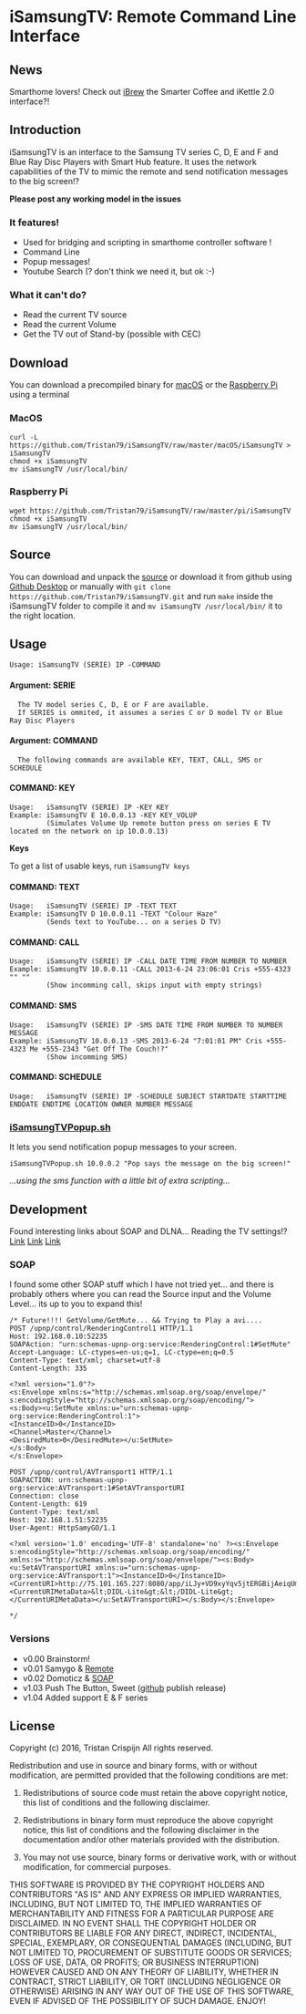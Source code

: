 # iSamsungTV: Remote Command Line Interface

## News

Smarthome lovers! Check out [iBrew](https://github.com/Tristan79/iBrew/) the Smarter Coffee and iKettle 2.0 interface?!

## Introduction
iSamsungTV is an interface to the Samsung TV series C, D, E and F and Blue Ray Disc Players with Smart Hub feature. It uses the network capabilities of the TV to mimic the remote and send notification messages to the big screen!?

__Please post any working model in the issues__

### It features!
 * Used for bridging and scripting in smarthome controller software ! 
 * Command Line 
 * Popup messages! 
 * Youtube Search (? don't think we need it, but ok :-)

### What it can't do?
 * Read the current TV source
 * Read the current Volume
 * Get the TV out of Stand-by (possible with CEC)
 
## Download

You can download a precompiled binary for [macOS](https://github.com/Tristan79/iSamsungTV/raw/master/macOS/iSamsungTV) or the [Raspberry Pi](https://github.com/Tristan79/iSamsungTV/raw/master/pi/iSamsungTV) using a terminal

### MacOS

```
curl -L https://github.com/Tristan79/iSamsungTV/raw/master/macOS/iSamsungTV > iSamsungTV
chmod +x iSamsungTV
mv iSamsungTV /usr/local/bin/
```

### Raspberry Pi

```
wget https://github.com/Tristan79/iSamsungTV/raw/master/pi/iSamsungTV
chmod +x iSamsungTV
mv iSamsungTV /usr/local/bin/
```

## Source

You can download and unpack the [source](https://github.com/Tristan79/iSamsungTV/archive/master.zip) or download it from github using [Github Desktop](https://desktop.github.com) or manually with ```git clone https://github.com/Tristan79/iSamsungTV.git``` and run ```make``` inside the iSamsungTV folder to compile it and 
```mv iSamsungTV /usr/local/bin/``` it to the right location.

## Usage 

```
Usage: iSamsungTV (SERIE) IP -COMMAND
```

#### Argument: SERIE
```
  The TV model series C, D, E or F are available.
  If SERIES is ommited, it assumes a series C or D model TV or Blue Ray Disc Players
```

#### Argument: COMMAND
```
  The following commands are available KEY, TEXT, CALL, SMS or SCHEDULE
```

#### COMMAND: KEY
```
Usage:   iSamsungTV (SERIE) IP -KEY KEY
Example: iSamsungTV E 10.0.0.13 -KEY KEY_VOLUP
         (Simulates Volume Up remote button press on series E TV located on the network on ip 10.0.0.13)
```

__Keys__

To get a list of usable keys, run ```iSamsungTV keys```

#### COMMAND: TEXT
```
Usage:   iSamsungTV (SERIE) IP -TEXT TEXT
Example: iSamsungTV D 10.0.0.11 -TEXT "Colour Haze"
         (Sends text to YouTube... on a series D TV)
```

#### COMMAND: CALL
```
Usage:   iSamsungTV (SERIE) IP -CALL DATE TIME FROM NUMBER TO NUMBER
Example: iSamsungTV 10.0.0.11 -CALL 2013-6-24 23:06:01 Cris +555-4323 "" ""
         (Show incomming call, skips input with empty strings)
```

#### COMMAND: SMS
```
Usage:   iSamsungTV (SERIE) IP -SMS DATE TIME FROM NUMBER TO NUMBER MESSAGE
Example: iSamsungTV 10.0.0.13 -SMS 2013-6-24 "7:01:01 PM" Cris +555-4323 Me +555-2343 "Get Off The Couch!?"
         (Show incomming SMS)
```

#### COMMAND: SCHEDULE
```
Usage:   iSamsungTV (SERIE) IP -SCHEDULE SUBJECT STARTDATE STARTTIME ENDDATE ENDTIME LOCATION OWNER NUMBER MESSAGE
```


### [iSamsungTVPopup.sh](https://github.com/Tristan79/iSamsungTV/raw/master/iSamsungTVPopup.sh)

It lets you send notification popup messages to your screen. 
 
```
iSamsungTVPopup.sh 10.0.0.2 "Pop says the message on the big screen!" 
```

_...using the sms function with a little bit of extra scripting..._


## Development

Found interesting links about SOAP and DLNA... Reading the TV settings!? [Link](http://sc0ty.pl/tag/rendering-control/) [Link](https://wiki.samygo.tv/index.php5/Media_Play_and_DLNA) [Link](http://upnp.org/specs/av/UPnP-av-RenderingControl-v1-Service.pdf)


### SOAP

I found some other SOAP stuff which I have not tried yet... and there is probably others where you can read the Source input and the Volume Level... its up to you to expand this!

```
/* Future!!!! GetVolume/GetMute... && Trying to Play a avi.... 
POST /upnp/control/RenderingControl1 HTTP/1.1
Host: 192.168.0.10:52235
SOAPAction: "urn:schemas-upnp-org:service:RenderingControl:1#SetMute"
Accept-Language: LC-ctypes=en-us;q=1, LC-ctype=en;q=0.5
Content-Type: text/xml; charset=utf-8
Content-Length: 335
 
<?xml version="1.0"?>
<s:Envelope xmlns:s="http://schemas.xmlsoap.org/soap/envelope/" s:encodingStyle="http://schemas.xmlsoap.org/soap/encoding/">
<s:Body><u:SetMute xmlns:u="urn:schemas-upnp-org:service:RenderingControl:1">
<InstanceID>0</InstanceID>
<Channel>Master</Channel>
<DesiredMute>0</DesiredMute></u:SetMute>
</s:Body>
</s:Envelope>
 
POST /upnp/control/AVTransport1 HTTP/1.1
SOAPACTION: urn:schemas-upnp-org:service:AVTransport:1#SetAVTransportURI
Connection: close
Content-Length: 619
Content-Type: text/xml
Host: 192.168.1.51:52235
User-Agent: HttpSamyGO/1.1
 
<?xml version='1.0' encoding='UTF-8' standalone='no' ?><s:Envelope s:encodingStyle="http://schemas.xmlsoap.org/soap/encoding/" xmlns:s="http://schemas.xmlsoap.org/soap/envelope/"><s:Body><u:SetAVTransportURI xmlns:u="urn:schemas-upnp-org:service:AVTransport:1"><InstanceID>0</InstanceID><CurrentURI>http://75.101.165.227:8080/app/iLJy+VD9xyYqv5jtERGBijAeiqUmYWqCFzy4Li6gM0uMzI8pYoRWTxqp+UxEy14ibHGOrLpqJTkjI+WE6Q6lbQ6e2+1X96ToH8lGCv0f4f88M0jxU6S6z4SwC8KOCoMhscRxjOiy4CJVzNNeCGQxpw==.mp4</CurrentURI><CurrentURIMetaData>&lt;DIDL-Lite&gt;&lt;/DIDL-Lite&gt;</CurrentURIMetaData></u:SetAVTransportURI></s:Body></s:Envelope>
 
*/
```

### Versions
* v0.00 Brainstorm!
* v0.01 Samygo & [Remote](https://forum.samygo.tv/viewtopic.php?t=5794)
* v0.02 Domoticz & [SOAP](https://www.domoticz.com/wiki/Samsung_TV)
* v1.03 Push The Button, Sweet ([github](https://github.com/Tristan79/iSamsungTV) publish release)
* v1.04 Added support E & F series

## License

Copyright (c) 2016, Tristan Crispijn
All rights reserved.

Redistribution and use in source and binary forms, with or without modification, are permitted provided that the following conditions are met:

1. Redistributions of source code must retain the above copyright notice, this list of conditions and the following disclaimer.

2. Redistributions in binary form must reproduce the above copyright notice, this list of conditions and the following disclaimer in the documentation and/or other materials provided with the distribution.

3. You may not use source, binary forms or derivative work, with or without modification, for commercial purposes. 

THIS SOFTWARE IS PROVIDED BY THE COPYRIGHT HOLDERS AND CONTRIBUTORS "AS IS" AND ANY EXPRESS OR IMPLIED WARRANTIES, INCLUDING, BUT NOT LIMITED TO, THE IMPLIED WARRANTIES OF MERCHANTABILITY AND FITNESS FOR A PARTICULAR PURPOSE ARE DISCLAIMED. IN NO EVENT SHALL THE COPYRIGHT HOLDER OR CONTRIBUTORS BE LIABLE FOR ANY DIRECT, INDIRECT, INCIDENTAL, SPECIAL, EXEMPLARY, OR CONSEQUENTIAL DAMAGES (INCLUDING, BUT NOT LIMITED TO, PROCUREMENT OF SUBSTITUTE GOODS OR SERVICES; LOSS OF USE, DATA, OR PROFITS; OR BUSINESS INTERRUPTION) HOWEVER CAUSED AND ON ANY THEORY OF LIABILITY, WHETHER IN CONTRACT, STRICT LIABILITY, OR TORT (INCLUDING NEGLIGENCE OR OTHERWISE) ARISING IN ANY WAY OUT OF THE USE OF THIS SOFTWARE, EVEN IF ADVISED OF THE POSSIBILITY OF SUCH DAMAGE. ENJOY!